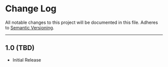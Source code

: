 # Change Log
All notable changes to this project will be documented in this file.
Adheres to [Semantic Versioning](http://semver.org/).

---

## 1.0 (TBD)

* Initial Release